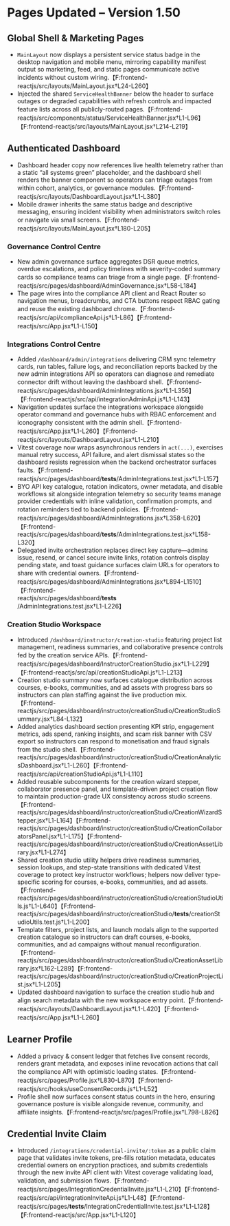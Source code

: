 # Pages Updated – Version 1.50

## Global Shell & Marketing Pages
- `MainLayout` now displays a persistent service status badge in the desktop navigation and mobile menu, mirroring capability manifest output so marketing, feed, and static pages communicate active incidents without custom wiring.【F:frontend-reactjs/src/layouts/MainLayout.jsx†L24-L260】
- Injected the shared `ServiceHealthBanner` below the header to surface outages or degraded capabilities with refresh controls and impacted feature lists across all publicly-routed pages.【F:frontend-reactjs/src/components/status/ServiceHealthBanner.jsx†L1-L96】【F:frontend-reactjs/src/layouts/MainLayout.jsx†L214-L219】

## Authenticated Dashboard
- Dashboard header copy now references live health telemetry rather than a static “all systems green” placeholder, and the dashboard shell renders the banner component so operators can triage outages from within cohort, analytics, or governance modules.【F:frontend-reactjs/src/layouts/DashboardLayout.jsx†L1-L380】
- Mobile drawer inherits the same status badge and descriptive messaging, ensuring incident visibility when administrators switch roles or navigate via small screens.【F:frontend-reactjs/src/layouts/MainLayout.jsx†L180-L205】

### Governance Control Centre
- New admin governance surface aggregates DSR queue metrics, overdue escalations, and policy timelines with severity-coded summary cards so compliance teams can triage from a single page.【F:frontend-reactjs/src/pages/dashboard/AdminGovernance.jsx†L58-L184】
- The page wires into the compliance API client and React Router so navigation menus, breadcrumbs, and CTA buttons respect RBAC gating and reuse the existing dashboard chrome.【F:frontend-reactjs/src/api/complianceApi.js†L1-L86】【F:frontend-reactjs/src/App.jsx†L1-L150】

### Integrations Control Centre
- Added `/dashboard/admin/integrations` delivering CRM sync telemetry cards, run tables, failure logs, and reconciliation reports backed by the new admin integrations API so operators can diagnose and remediate connector drift without leaving the dashboard shell.【F:frontend-reactjs/src/pages/dashboard/AdminIntegrations.jsx†L1-L356】【F:frontend-reactjs/src/api/integrationAdminApi.js†L1-L143】
- Navigation updates surface the integrations workspace alongside operator command and governance hubs with RBAC enforcement and iconography consistent with the admin shell.【F:frontend-reactjs/src/App.jsx†L1-L260】【F:frontend-reactjs/src/layouts/DashboardLayout.jsx†L1-L210】
- Vitest coverage now wraps asynchronous renders in `act(...)`, exercises manual retry success, API failure, and alert dismissal states so the dashboard resists regression when the backend orchestrator surfaces faults.【F:frontend-reactjs/src/pages/dashboard/__tests__/AdminIntegrations.test.jsx†L1-L157】
- BYO API key catalogue, rotation indicators, owner metadata, and disable workflows sit alongside integration telemetry so security teams manage provider credentials with inline validation, confirmation prompts, and rotation reminders tied to backend policies.【F:frontend-reactjs/src/pages/dashboard/AdminIntegrations.jsx†L358-L620】【F:frontend-reactjs/src/pages/dashboard/__tests__/AdminIntegrations.test.jsx†L158-L320】
- Delegated invite orchestration replaces direct key capture—admins issue, resend, or cancel secure invite links, rotation controls display pending state, and toast guidance surfaces claim URLs for operators to share with credential owners.【F:frontend-reactjs/src/pages/dashboard/AdminIntegrations.jsx†L894-L1510】【F:frontend-reactjs/src/pages/dashboard/__tests__/AdminIntegrations.test.jsx†L1-L226】

### Creation Studio Workspace
- Introduced `/dashboard/instructor/creation-studio` featuring project list management, readiness summaries, and collaborative presence controls fed by the creation service APIs.【F:frontend-reactjs/src/pages/dashboard/InstructorCreationStudio.jsx†L1-L229】【F:frontend-reactjs/src/api/creationStudioApi.js†L1-L213】
- Creation studio summary now surfaces catalogue distribution across courses, e-books, communities, and ad assets with progress bars so instructors can plan staffing against the live production mix.【F:frontend-reactjs/src/pages/dashboard/instructor/creationStudio/CreationStudioSummary.jsx†L84-L132】
- Added analytics dashboard section presenting KPI strip, engagement metrics, ads spend, ranking insights, and scam risk banner with CSV export so instructors can respond to monetisation and fraud signals from the studio shell.【F:frontend-reactjs/src/pages/dashboard/instructor/creationStudio/CreationAnalyticsDashboard.jsx†L1-L260】【F:frontend-reactjs/src/api/creationStudioApi.js†L1-L110】
- Added reusable subcomponents for the creation wizard stepper, collaborator presence panel, and template-driven project creation flow to maintain production-grade UX consistency across studio screens.【F:frontend-reactjs/src/pages/dashboard/instructor/creationStudio/CreationWizardStepper.jsx†L1-L164】【F:frontend-reactjs/src/pages/dashboard/instructor/creationStudio/CreationCollaboratorsPanel.jsx†L1-L175】【F:frontend-reactjs/src/pages/dashboard/instructor/creationStudio/CreationAssetLibrary.jsx†L1-L274】
- Shared creation studio utility helpers drive readiness summaries, session lookups, and step-state transitions with dedicated Vitest coverage to protect key instructor workflows; helpers now deliver type-specific scoring for courses, e-books, communities, and ad assets.【F:frontend-reactjs/src/pages/dashboard/instructor/creationStudio/creationStudioUtils.js†L1-L640】【F:frontend-reactjs/src/pages/dashboard/instructor/creationStudio/__tests__/creationStudioUtils.test.js†L1-L200】
- Template filters, project lists, and launch modals align to the supported creation catalogue so instructors can draft courses, e-books, communities, and ad campaigns without manual reconfiguration.【F:frontend-reactjs/src/pages/dashboard/instructor/creationStudio/CreationAssetLibrary.jsx†L162-L289】【F:frontend-reactjs/src/pages/dashboard/instructor/creationStudio/CreationProjectList.jsx†L1-L205】
- Updated dashboard navigation to surface the creation studio hub and align search metadata with the new workspace entry point.【F:frontend-reactjs/src/layouts/DashboardLayout.jsx†L1-L420】【F:frontend-reactjs/src/App.jsx†L1-L260】

## Learner Profile
- Added a privacy & consent ledger that fetches live consent records, renders grant metadata, and exposes inline revocation actions that call the compliance API with optimistic loading states.【F:frontend-reactjs/src/pages/Profile.jsx†L830-L870】【F:frontend-reactjs/src/hooks/useConsentRecords.js†L1-L52】
- Profile shell now surfaces consent status counts in the hero, ensuring governance posture is visible alongside revenue, community, and affiliate insights.【F:frontend-reactjs/src/pages/Profile.jsx†L798-L826】

## Credential Invite Claim
- Introduced `/integrations/credential-invite/:token` as a public claim page that validates invite tokens, pre-fills rotation metadata, educates credential owners on encryption practices, and submits credentials through the new invite API client with Vitest coverage validating load, validation, and submission flows.【F:frontend-reactjs/src/pages/IntegrationCredentialInvite.jsx†L1-L210】【F:frontend-reactjs/src/api/integrationInviteApi.js†L1-L48】【F:frontend-reactjs/src/pages/__tests__/IntegrationCredentialInvite.test.jsx†L1-L128】【F:frontend-reactjs/src/App.jsx†L1-L120】
